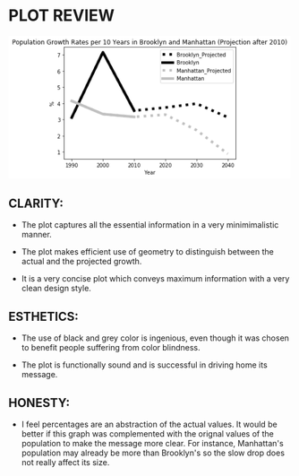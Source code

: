 

# PLOT REVIEW

![main plot](Picture_for_Assignment.png)

## CLARITY:

* The plot captures all the essential information in a very minimimalistic manner.

* The plot makes efficient use of geometry to distinguish between the actual and the projected growth.

* It is a very concise plot which conveys maximum information with a very clean design style.


## ESTHETICS:

* The use of black and grey color is ingenious, even though it was chosen to benefit people suffering from color blindness.

* The plot is functionally sound and is successful in driving home its message.



## HONESTY:

* I feel percentages are an abstraction of the actual values. It would be better if this graph was complemented with the orignal values of the population to make the message more clear. For instance, Manhattan's population may already be more than Brooklyn's so the slow drop does not really affect its size.

